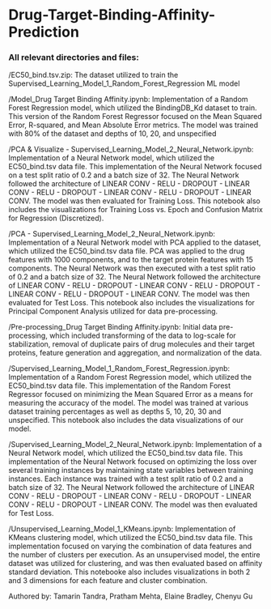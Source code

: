 # Drug-Target-Binding-Affinity-Prediction

### All relevant directories and files:

/EC50_bind.tsv.zip: The dataset utilized to train the Supervised_Learning_Model_1_Random_Forest_Regression ML model

/Model_Drug Target Binding Affinity.ipynb: Implementation of a Random Forest Regression model, which utilized the BindingDB_Kd dataset to train. This version of the Random Forest Regressor focused on the Mean Squared Error, R-squared, and Mean Absolute Error metrics. The model was trained with 80% of the dataset and depths of 10, 20, and unspecified

/PCA & Visualize - Supervised_Learning_Model_2_Neural_Network.ipynb: Implementation of a Neural Network model, which utilized the EC50_bind.tsv data file. This implementation of the Neural Network focused on a test split ratio of 0.2 and a batch size of 32. The Neural Network followed the architecture of LINEAR CONV - RELU - DROPOUT - LINEAR CONV - RELU - DROPOUT - LINEAR CONV - RELU - DROPOUT - LINEAR CONV. The model was then evaluated for Training Loss. This notebook also includes the visualizations for Training Loss vs. Epoch and Confusion Matrix for Regression (Discretized).

/PCA - Supervised_Learning_Model_2_Neural_Network.ipynb: Implementation of a Neural Network model with PCA applied to the dataset, which utilized the EC50_bind.tsv data file. PCA was applied to the drug features with 1000 components, and to the target protein features with 15 components. The Neural Network was then executed with a test split ratio of 0.2 and a batch size of 32. The Neural Network followed the architecture of LINEAR CONV - RELU - DROPOUT - LINEAR CONV - RELU - DROPOUT - LINEAR CONV - RELU - DROPOUT - LINEAR CONV. The model was then evaluated for Test Loss. This notebook also includes the visualizations for Principal Component Analysis utilized for data pre-processing.

/Pre-processing_Drug Target Binding Affinity.ipynb: Initial data pre-processing, which included transforming of the data to log-scale for stabilization, removal of duplicate pairs of drug molecules and their target proteins, feature generation and aggregation, and normalization of the data.

/Supervised_Learning_Model_1_Random_Forest_Regression.ipynb: Implementation of a Random Forest Regression model, which utilized the EC50_bind.tsv data file. This implementation of the Random Forest Regressor focused on minimizing the Mean Squared Error as a means for measuring the accuracy of the model. The model was trained at various dataset training percentages as well as depths 5, 10, 20, 30 and unspecified. This notebook also includes the data visualizations of our model.

/Supervised_Learning_Model_2_Neural_Network.ipynb: Implementation of a Neural Network model, which utilized the EC50_bind.tsv data file. This implementation of the Neural Network focused on optimizing the loss over several training instances by maintaining state variables between training instances. Each instance was trained with a test split ratio of 0.2 and a batch size of 32. The Neural Network followed the architecture of LINEAR CONV - RELU - DROPOUT - LINEAR CONV - RELU - DROPOUT - LINEAR CONV - RELU - DROPOUT - LINEAR CONV. The model was then evaluated for Test Loss.

/Unsupervised_Learning_Model_1_KMeans.ipynb: Implementation of KMeans clustering model, which utilized the EC50_bind.tsv data file. This implementation focused on varying the combination of data features and the number of clusters per execution. As an unsupervised model, the entire dataset was utilized for clustering, and was then evaluated based on affinity standard deviation. This notebooke also includes visualizations in both 2 and 3 dimensions for each feature and cluster combination.


Authored by: Tamarin Tandra, Pratham Mehta, Elaine Bradley, Chenyu Gu
